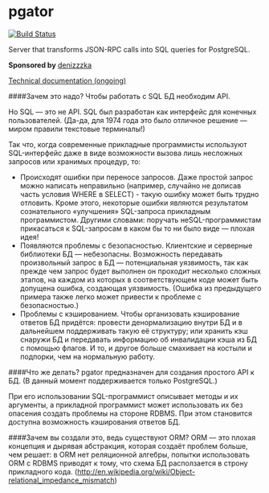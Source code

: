 pgator
=============
[![Build Status](https://travis-ci.org/DSoftOut/pgator.png?branch=master)](https://travis-ci.org/DSoftOut/pgator)

Server that transforms JSON-RPC calls into SQL queries for PostgreSQL.

**Sponsored by** [denizzzka](https://github.com/denizzzka)

[Technical documentation (ongoing)](http://dsoftout.github.io/rpc-sql-proxy/app.html)

####Зачем это надо?
Чтобы работать с SQL БД необходим API.

Но SQL — это не API. SQL был разработан как интерфейс для конечных пользователей. (Да-да, для 1974 года это было отличное решение — миром правили текстовые терминалы!)

Так что, когда современные прикладные программисты используют SQL-интерфейс даже в виде возможности вызова лишь несложных запросов или хранимых процедур, то:
* Происходят ошибки при переносе запросов. Даже простой запрос можно написать неправильно (например, случайно не дописав часть условия WHERE в SELECT) - такую ошибку может быть трудно отловить. Кроме этого, некоторые ошибки являются результатом сознательного «улучшения» SQL-запроса прикладным программистом. Другими словами: поручать неSQL-программистам прикасаться к SQL-запросам в каком бы то ни было виде — плохая идея!
* Появляются проблемы с безопасностью. Клиентские и серверные библиотеки БД — небезопасны. Возможность передавать произвольный запрос в БД — потенциальная уязвимость, так как прежде чем запрос будет выполнен он проходит несколько сложных этапов, на каждом из которых в соответствующем коде может быть допущена ошибка, создающая уязвимость. (Ошибка из предыдущего примера также легко может привести к проблеме с безопасностью.)
* Проблемы с кэшированием. Чтобы организовать кэширование ответов БД придётся:
провести денормализацию внутри БД и в дальнейшем поддерживать такую её структуру; или
хранить кэш снаружи БД и передавать информацию об инвалидации кэша из БД с помощью флагов. И то, и другое больше смахивает на костыли и подпорки, чем на нормальную работу.

####Что же делать?
pgator предназначен для создания простого API к БД.
(В данный момент поддерживается только PostgreSQL.)

При его использовании SQL-программист описывает методы и их аргументы, а прикладной программист может использовать их без опасения создать проблемы на стороне RDBMS. При этом становится доступна возможность кэширования ответов БД.

####Зачем вы создали это, ведь существуют ORM?
ORM — это плохая концепция и дырявая абстракция, которая создаёт проблем больше, чем решает: в ORM нет реляционной алгебры, попытки использовать ORM с RDBMS приводят к тому, что схема БД расползается в строну прикладного кода. (http://en.wikipedia.org/wiki/Object-relational_impedance_mismatch)
